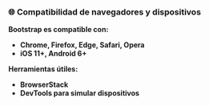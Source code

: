 ### **🌐 Compatibilidad de navegadores y dispositivos**


**Bootstrap es compatible con:**
* **Chrome, Firefox, Edge, Safari, Opera**
* **iOS 11+, Android 6+**

**Herramientas útiles:**
* **BrowserStack**
* **DevTools para simular dispositivos**